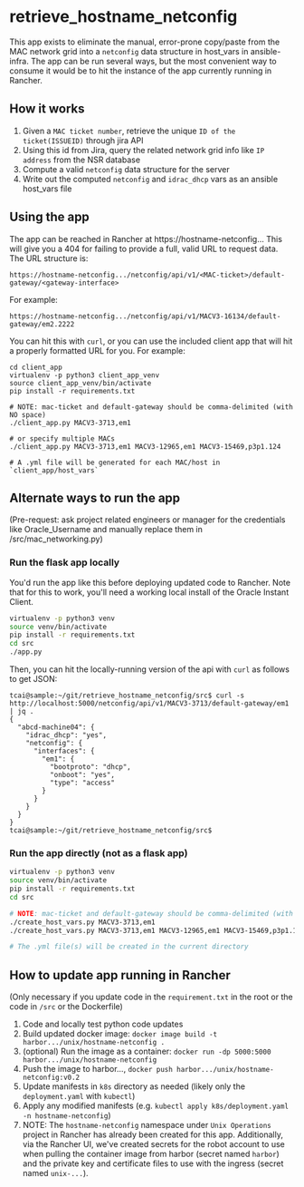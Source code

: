 # retrieve_hostname_netconfig

This app exists to eliminate the manual, error-prone copy/paste from the MAC network grid into a `netconfig` data structure in host_vars in ansible-infra. The app can be run several ways, but the most convenient way to consume it would be to hit the instance of the app currently running in Rancher.

## How it works
1. Given a `MAC ticket number`, retrieve the unique `ID of the ticket(ISSUEID)` through jira API
1. Using this id from Jira, query the related network grid info like `IP address` from the NSR database
1. Compute a valid `netconfig` data structure for the server
1. Write out the computed `netconfig` and `idrac_dhcp` vars as an ansible host_vars file

## Using the app

The app can be reached in Rancher at https://hostname-netconfig... This will give you a 404 for failing to provide a full, valid URL to request data. The URL structure is:

`https://hostname-netconfig.../netconfig/api/v1/<MAC-ticket>/default-gateway/<gateway-interface>`

For example:

`https://hostname-netconfig.../netconfig/api/v1/MACV3-16134/default-gateway/em2.2222`

You can hit this with `curl`, or you can use the included client app that will hit a properly formatted URL for you. For example:

```
cd client_app
virtualenv -p python3 client_app_venv
source client_app_venv/bin/activate
pip install -r requirements.txt

# NOTE: mac-ticket and default-gateway should be comma-delimited (with NO space)
./client_app.py MACV3-3713,em1

# or specify multiple MACs
./client_app.py MACV3-3713,em1 MACV3-12965,em1 MACV3-15469,p3p1.124

# A .yml file will be generated for each MAC/host in `client_app/host_vars`
```

## Alternate ways to run the app
(Pre-request: ask project related engineers or manager for the credentials like Oracle_Username and manually replace them in /src/mac_networking.py)
### Run the flask app locally

You'd run the app like this before deploying updated code to Rancher. Note that for this to work, you'll need a working local install of the Oracle Instant Client.

```bash
virtualenv -p python3 venv
source venv/bin/activate
pip install -r requirements.txt
cd src
./app.py
```

Then, you can hit the locally-running version of the api with `curl` as follows to get JSON:

```
tcai@sample:~/git/retrieve_hostname_netconfig/src$ curl -s http://localhost:5000/netconfig/api/v1/MACV3-3713/default-gateway/em1 | jq .
{
  "abcd-machine04": {
    "idrac_dhcp": "yes",
    "netconfig": {
      "interfaces": {
        "em1": {
          "bootproto": "dhcp",
          "onboot": "yes",
          "type": "access"
        }
      }
    }
  }
}
tcai@sample:~/git/retrieve_hostname_netconfig/src$ 
```

### Run the app directly (not as a flask app)

```bash
virtualenv -p python3 venv
source venv/bin/activate
pip install -r requirements.txt
cd src

# NOTE: mac-ticket and default-gateway should be comma-delimited (with NO space)
./create_host_vars.py MACV3-3713,em1
./create_host_vars.py MACV3-3713,em1 MACV3-12965,em1 MACV3-15469,p3p1.124

# The .yml file(s) will be created in the current directory
```

## How to update app running in Rancher
(Only necessary if you update code in the `requirement.txt` in the root or the code in `/src` or the Dockerfile)
1. Code and locally test python code updates
1. Build updated docker image: `docker image build -t harbor.../unix/hostname-netconfig .`
1. (optional) Run the image as a container: `docker run -dp 5000:5000 harbor.../unix/hostname-netconfig`
1. Push the image to harbor..., `docker push harbor.../unix/hostname-netconfig:v0.2`
1. Update manifests in `k8s` directory as needed (likely only the `deployment.yaml` with `kubectl`)
1. Apply any modified manifests (e.g. `kubectl apply k8s/deployment.yaml -n hostname-netconfig`)
1. NOTE: The `hostname-netconfig` namespace under `Unix Operations` project in Rancher has already been created for this app. Additionally, via the Rancher UI, we've created secrets for the robot account to use when pulling the container image from harbor (secret named `harbor`) and the private key and certificate files to use with the ingress (secret named `unix-...`).
